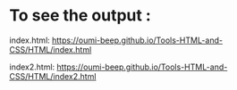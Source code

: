 # To see the output :
index.html:
https://oumi-beep.github.io/Tools-HTML-and-CSS/HTML/index.html


index2.html:
https://oumi-beep.github.io/Tools-HTML-and-CSS/HTML/index2.html
